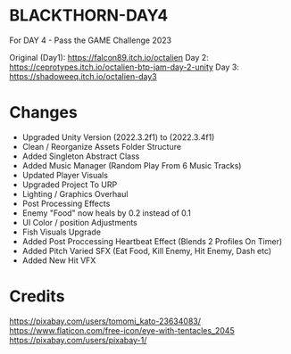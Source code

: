 # BLACKTHORN-DAY4
 For DAY 4 - Pass the GAME Challenge 2023

 Original (Day1): https://falcon89.itch.io/octalien
 Day 2: https://ceprotypes.itch.io/octalien-btp-jam-day-2-unity
 Day 3: https://shadoweeq.itch.io/octalien-day3


# Changes
 - Upgraded Unity Version (2022.3.2f1) to (2022.3.4f1)
 - Clean / Reorganize Assets Folder Structure
 - Added Singleton Abstract Class
 - Added Music Manager (Random Play From 6 Music Tracks)
 - Updated Player Visuals
 - Upgraded Project To URP
 - Lighting / Graphics Overhaul
 - Post Processing Effects
 - Enemy "Food" now heals by 0.2 instead of 0.1
 - UI Color / position Adjustments 
 - Fish Visuals Upgrade
 - Added Post Proccessing Heartbeat Effect (Blends 2 Profiles On Timer)
 - Added Pitch Varied SFX (Eat Food, Kill Enemy, Hit Enemy, Dash etc)
 - Added New Hit VFX



# Credits
https://pixabay.com/users/tomomi_kato-23634083/
https://www.flaticon.com/free-icon/eye-with-tentacles_2045
https://pixabay.com/users/pixabay-1/